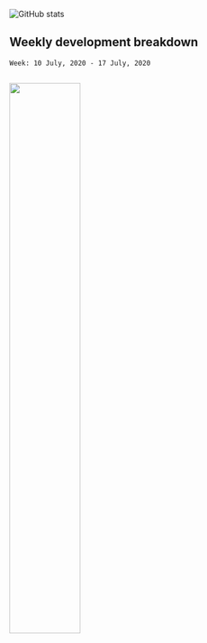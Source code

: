 <!--
**ashstrahle/ashstrahle** is a ✨ _special_ ✨ repository because its `README.md` (this file) appears on your GitHub profile.

Here are some ideas to get you started:

- 🔭 I’m currently working on ...
- 🌱 I’m currently learning ...
- 👯 I’m looking to collaborate on ...
- 🤔 I’m looking for help with ...
- 💬 Ask me about ...
- 📫 How to reach me: ...
- 😄 Pronouns: ...
- ⚡ Fun fact: ...
-->
![GitHub stats](https://github-readme-stats.vercel.app/api?username=ashstrahle)

## Weekly development breakdown
<!--START_SECTION:waka-->
```text
Week: 10 July, 2020 - 17 July, 2020


```
<!--END_SECTION:waka-->

<!--![Coding Activity](https://wakatime.com/share/@ecf7160e-9f4a-4708-8df3-68e6265f41f8/f08f83f5-5c6b-4fb0-bdc5-2cc69121150e.svg) -->
<img src="https://wakatime.com/share/@ecf7160e-9f4a-4708-8df3-68e6265f41f8/f08f83f5-5c6b-4fb0-bdc5-2cc69121150e.svg" width="50%" height="50%">